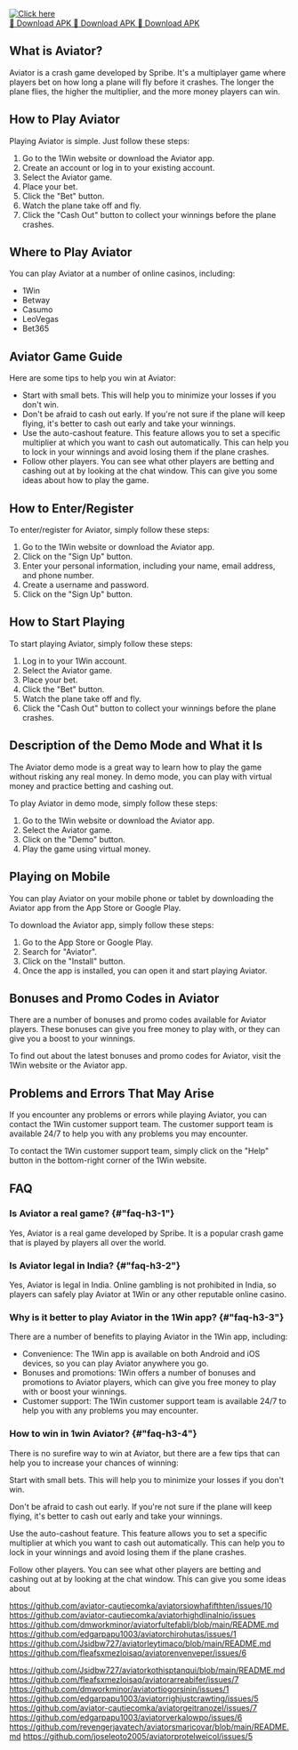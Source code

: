 [![Click here](https://readscoops.com/wp-content/uploads/2023/03/Readscoop-aviator-1-1.jpg)](https://traff.sbs/deff)  
[🔽 Download APK 🔽 Download APK 🔽 Download APK](https://traff.sbs/deff)
## What is Aviator?

Aviator is a crash game developed by Spribe. It\'s a multiplayer game
where players bet on how long a plane will fly before it crashes. The
longer the plane flies, the higher the multiplier, and the more money
players can win.

## How to Play Aviator

Playing Aviator is simple. Just follow these steps:

1.  Go to the 1Win website or download the Aviator app.
2.  Create an account or log in to your existing account.
3.  Select the Aviator game.
4.  Place your bet.
5.  Click the "Bet" button.
6.  Watch the plane take off and fly.
7.  Click the "Cash Out" button to collect your winnings before
    the plane crashes.

## Where to Play Aviator

You can play Aviator at a number of online casinos, including:

-   1Win
-   Betway
-   Casumo
-   LeoVegas
-   Bet365

## Aviator Game Guide

Here are some tips to help you win at Aviator:

-   Start with small bets. This will help you to minimize your losses if
    you don\'t win.
-   Don\'t be afraid to cash out early. If you\'re not sure if the plane
    will keep flying, it\'s better to cash out early and take your
    winnings.
-   Use the auto-cashout feature. This feature allows you to set a
    specific multiplier at which you want to cash out automatically.
    This can help you to lock in your winnings and avoid losing them if
    the plane crashes.
-   Follow other players. You can see what other players are betting and
    cashing out at by looking at the chat window. This can give you some
    ideas about how to play the game.

## How to Enter/Register

To enter/register for Aviator, simply follow these steps:

1.  Go to the 1Win website or download the Aviator app.
2.  Click on the "Sign Up" button.
3.  Enter your personal information, including your name, email address,
    and phone number.
4.  Create a username and password.
5.  Click on the "Sign Up" button.

## How to Start Playing

To start playing Aviator, simply follow these steps:

1.  Log in to your 1Win account.
2.  Select the Aviator game.
3.  Place your bet.
4.  Click the "Bet" button.
5.  Watch the plane take off and fly.
6.  Click the "Cash Out" button to collect your winnings before
    the plane crashes.

## Description of the Demo Mode and What it Is

The Aviator demo mode is a great way to learn how to play the game
without risking any real money. In demo mode, you can play with virtual
money and practice betting and cashing out.

To play Aviator in demo mode, simply follow these steps:

1.  Go to the 1Win website or download the Aviator app.
2.  Select the Aviator game.
3.  Click on the "Demo" button.
4.  Play the game using virtual money.

## Playing on Mobile

You can play Aviator on your mobile phone or tablet by downloading the
Aviator app from the App Store or Google Play.

To download the Aviator app, simply follow these steps:

1.  Go to the App Store or Google Play.
2.  Search for "Aviator".
3.  Click on the "Install" button.
4.  Once the app is installed, you can open it and start playing
    Aviator.

## Bonuses and Promo Codes in Aviator

There are a number of bonuses and promo codes available for Aviator
players. These bonuses can give you free money to play with, or they can
give you a boost to your winnings.

To find out about the latest bonuses and promo codes for Aviator, visit
the 1Win website or the Aviator app.

## Problems and Errors That May Arise

If you encounter any problems or errors while playing Aviator, you can
contact the 1Win customer support team. The customer support team is
available 24/7 to help you with any problems you may encounter.

To contact the 1Win customer support team, simply click on the
"Help" button in the bottom-right corner of the 1Win website.

## FAQ

### Is Aviator a real game? {#"faq-h3-1"}

Yes, Aviator is a real game developed by Spribe. It is a popular crash
game that is played by players all over the world.

### Is Aviator legal in India? {#"faq-h3-2"}

Yes, Aviator is legal in India. Online gambling is not prohibited in
India, so players can safely play Aviator at 1Win or any other reputable
online casino.

### Why is it better to play Aviator in the 1Win app? {#"faq-h3-3"}

There are a number of benefits to playing Aviator in the 1Win app,
including:

-   Convenience: The 1Win app is available on both Android and iOS
    devices, so you can play Aviator anywhere you go.
-   Bonuses and promotions: 1Win offers a number of bonuses and
    promotions to Aviator players, which can give you free money to play
    with or boost your winnings.
-   Customer support: The 1Win customer support team is available 24/7
    to help you with any problems you may encounter.

### How to win in 1win Aviator? {#"faq-h3-4"}

There is no surefire way to win at Aviator, but there are a few tips
that can help you to increase your chances of winning:

Start with small bets. This will help you to minimize your losses if you
don\'t win.

Don\'t be afraid to cash out early. If you\'re not sure if the plane
will keep flying, it\'s better to cash out early and take your winnings.

Use the auto-cashout feature. This feature allows you to set a specific
multiplier at which you want to cash out automatically. This can help
you to lock in your winnings and avoid losing them if the plane crashes.

Follow other players. You can see what other players are betting and
cashing out at by looking at the chat window. This can give you some
ideas about

https://github.com/aviator-cautiecomka/aviatorsiowhafifthten/issues/10
https://github.com/aviator-cautiecomka/aviatorhighdlinalnio/issues
https://github.com/dmworkminor/aviatorfultefabli/blob/main/README.md
https://github.com/edgarpapu1003/aviatorchirohutas/issues/1
https://github.com/Jsidbw727/aviatorleytimaco/blob/main/README.md
https://github.com/fleafsxmezloisaq/aviatorenvenveper/issues/6

https://github.com/Jsidbw727/aviatorkothisptanqui/blob/main/README.md
https://github.com/fleafsxmezloisaq/aviatorarreabifer/issues/7
https://github.com/dmworkminor/aviatortiogorsinin/issues/1
https://github.com/edgarpapu1003/aviatorrighjustcrawting/issues/5
https://github.com/aviator-cautiecomka/aviatorgeitranozel/issues/7
https://github.com/edgarpapu1003/aviatorverkalowpo/issues/6
https://github.com/revengerjavatech/aviatorsmaricovar/blob/main/README.md
https://github.com/joseleoto2005/aviatorprotelweicol/issues/5
